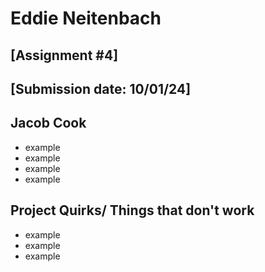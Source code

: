 # Eddie Neitenbach
## [Assignment #4]
## [Submission date: 10/01/24]
## Jacob Cook
* example
* example
* example
* example
## Project Quirks/ Things that don't work
* example
* example
* example
